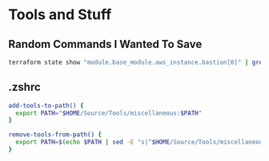 # Tools and Stuff

## Random Commands I Wanted To Save

```sh
terraform state show "module.base_module.aws_instance.bastion[0]" | grep "id.*=" | awk '{print $3}'
```

## .zshrc

```sh
add-tools-to-path() {
  export PATH="$HOME/Source/Tools/miscellaneous:$PATH"
}

remove-tools-from-path() {
  export PATH=$(echo $PATH | sed -E "s|^$HOME/Source/Tools/miscellaneous:||")
}
```